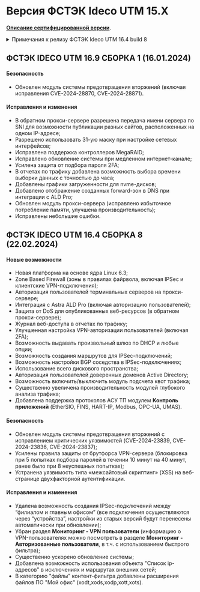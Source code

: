 # Версия ФСТЭК Ideco UTM 15.X

**[Описание сертифицированной версии](https://static.ideco.ru/static/Ideco_UTM_2022.pdf?roistat_visit=462368)**.

<details>

<summary>Примечания к релизу ФСТЭК Ideco UTM 16.4 build 8</summary>

**Дата выхода версии**: 22.02.2024.

**Техническая поддержка и обратная связь** (поможет нам улучшить продукт):
* Обсудить версию в телеграм-канале с разработчиками: [https://t.me/idecoutm](https://t.me/idecoutm);
* Портал технической поддержки: [https://help.ideco.ru/](https://help.ideco.ru/);
* Электронная почта: help@ideco.ru;
* Telegram: [ideco.bot](https://telegram.im/@ideco_support_bot).

Для ФСТЭК-версии включено автоматическое обновление с версии 11.13 путем нескольких обновлений: 11.13->12.11->13.11->14.3->15.7->16.4.

Обязательно нужно последовательно обновиться и использовать версию 16.4 (не останавливаясь на промежуточных версиях, нужных только для обновления).

</details>

## ФСТЭК IDECO UTM 16.9 СБОРКА 1 (16.01.2024)

#### Безопасность

- Обновлен модуль системы предотвращения вторжений (включая исправления CVE-2024-28870, CVE-2024-28871).

#### Исправления и изменения

- В обратном прокси-сервере разрешена передача имени сервера по SNI для возможности публикации разных сайтов, расположенных на одном IP-адресе;
- Разрешено использовать 31-ую маску при настройке сетевых интерфейсов;
- Исправлена поддержка контроллеров MegaRAID;
- Исправлено обновление системы при медленном интернет-канале;
- Усилена защита от подбора пароля 2FA;
- В отчетах по трафику добавлена возможность выбора времени выборки данных с точностью до часа;
- Добавлены графики загруженности для nvme-дисков;
- Добавлено отображение созданных forward-зон в DNS при интеграции с ALD Pro;
- Обновлен модуль прокси-сервера (исправлено избыточное потребление памяти, улучшена производительность);
- Исправлены небольшие ошибки.

## ФСТЭК IDECO UTM 16.4 СБОРКА 8 (22.02.2024)

#### Новые возможности

- Новая платформа на основе ядра Linux 6.3;
- Zone Based Firewall (зоны в правилах файрвола, включая IPSec и клиентские VPN-подключения);
- Авторизация пользователей терминальных серверов на прокси-сервере;
- Интеграция с Astra ALD Pro (включая авторизацию пользователей);
- Защита от DoS для опубликованных веб-ресурсов (в обратном прокси-сервере);
- Журнал веб-доступа в отчетах по трафику;
- Улучшенная настройка VPN-авторизации пользователей (включая 2FA);
- Возможность выдавать произвольный шлюз по DHCP и любые опции;
- Возможность создания маршрутов для IPSec-подключений;
- Возможность настройки BGP соседства в IPSec-подключениях;
- Использование всего дискового пространства;
- Авторизация пользователей доверенных доменов Active Directory;
- Возможность включить/выключить модуль подсчета квот трафика;
- Существенно увеличена производительность модулей глубокого анализа трафика;
- Добавлена поддержка протоколов АСУ ТП модулем **Контроль приложений** (EtherSIO, FINS, HART-IP, Modbus, OPC-UA, UMAS).

#### Безопасность

- Обновлен модуль системы предотвращения вторжений с исправлением критических уязвимостей (CVE-2024-23839, CVE-2024-23836, CVE-2024-23837);
- Усилены правила защиты от брутфорса VPN-сервера (блокировка при 5 попытках подбора паролей в течении 10 минут на 40 минут, ранее было при 8 неуспешных попытках);
- Устранена уязвимость типа «межсайтовый скриптинг» (XSS) на веб-странице двухфакторной аутентификации.

#### Исправления и изменения

- Удалена возможность создания IPSec-подключений между “филиалом и главным офисом” (все подключения осуществляются через “устройства”, настройки из старых версий будут перенесены автоматически при обновлении);
- Убран раздел **Мониторинг - VPN пользователи** (информацию о VPN-пользователях можно посмотреть в разделе **Мониторинг - Авторизованные пользователи**, в т.ч. с использованием быстрого фильтра);
- Существенно ускорено обновление системы;
- Добавлена возможность использования объекта "Список ip-адресов" в исключениях и маршрутах внешних сетей;
- В категорию "файлы" контент-фильтра добавлены расширения файлов ПО "Мой офис" (xodt,xods,xodp,xott,xots).
